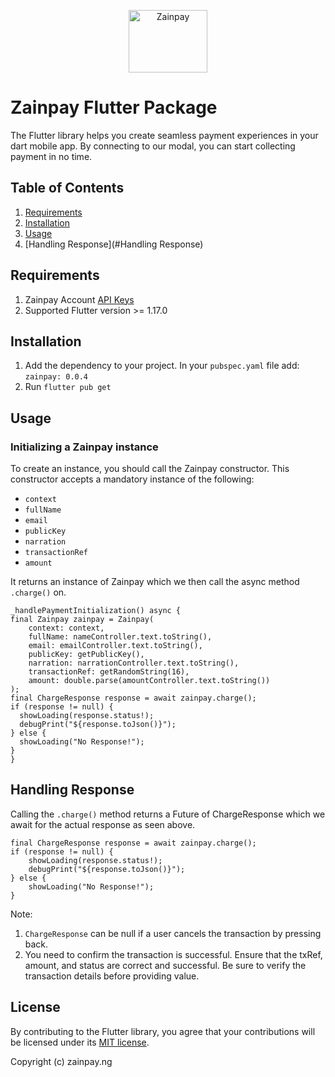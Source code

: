 <p align="center">  
   <img title="Zainpay" height="100" src="https://raw.githubusercontent.com/itcglobal/zainpay/main/zainpay.png" width="50%"/>
</p>  

# Zainpay Flutter Package

The Flutter library helps you create seamless payment experiences in your dart mobile app.
By connecting to our modal, you can start collecting payment in no time.


## Table of Contents

1. [Requirements](#requirements)
2. [Installation](#installation)
3. [Usage](#usage)
4. [Handling Response](#Handling Response)

## Requirements

1. Zainpay Account [API Keys](https://zainpay.ng)
2. Supported Flutter version >= 1.17.0


## Installation

1. Add the dependency to your project. In your `pubspec.yaml` file add: `zainpay: 0.0.4`
2. Run `flutter pub get`

## Usage

### Initializing a Zainpay instance

To create an instance, you should call the Zainpay constructor. This constructor accepts a mandatory instance of the following:

-  `context`
-  `fullName`
-  `email`
-  `publicKey`
-  `narration`
-  `transactionRef`
-  `amount`

It returns an instance of Zainpay which we then call the async method `.charge()` on.

    _handlePaymentInitialization() async {
    final Zainpay zainpay = Zainpay(
        context: context,
        fullName: nameController.text.toString(),
        email: emailController.text.toString(),
        publicKey: getPublicKey(),
        narration: narrationController.text.toString(),
        transactionRef: getRandomString(16),
        amount: double.parse(amountController.text.toString())
    );
    final ChargeResponse response = await zainpay.charge();
    if (response != null) {
      showLoading(response.status!);
      debugPrint("${response.toJson()}");
    } else {
      showLoading("No Response!");
    }
    }

## Handling Response

Calling the `.charge()` method returns a Future of ChargeResponse which we await for the actual response as seen above.

    final ChargeResponse response = await zainpay.charge();
    if (response != null) {
        showLoading(response.status!);
        debugPrint("${response.toJson()}");
    } else {
        showLoading("No Response!");
    }

Note:

1. `ChargeResponse` can be null if a user cancels the transaction by pressing back.
2. You need to confirm the transaction is successful. Ensure that the txRef, amount, and status are correct and successful. Be sure to verify the transaction details before providing value.

## License

By contributing to the Flutter library, you agree that your contributions will be licensed under its [MIT license](/LICENSE).

Copyright (c) zainpay.ng
